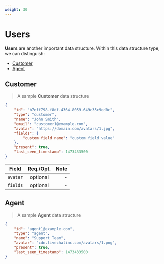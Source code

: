 ```yaml
---
weight: 30
---
```


# Users

**Users** are another important data structure. Within this data structure type, we can distinguish:

- [Customer](#customer)
- [Agent](#agent)


## Customer

> A sample **Customer** data structure

```json
{
	"id": "b7eff798-f8df-4364-8059-649c35c9ed0c",
	"type": "customer",
	"name": "John Smith",
	"email": "customer1@example.com",
	"avatar": "https://domain.com/avatars/1.jpg",
	"fields": {
		"custom field name": "custom field value"
	},
	"present": true,
	"last_seen_timestamp": 1473433500
}
```



| Field  |      Req./Opt.     |  Note |
|----------|:-------------:|------:|
| `avatar` |    optional   |  -  |
| `fields` |  optional | -  |


## Agent

> A sample **Agent** data structure

```json
{
	"id": "agent1@example.com",
	"type": "agent",
	"name": "Support Team",
 	"avatar": "cdn.livechatinc.com/avatars/1.png",
	"present": true,
	"last_seen_timestamp": 1473433500
}
```


